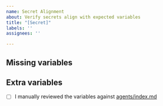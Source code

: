 ```yaml
---
name: Secret Alignment
about: Verify secrets align with expected variables
title: "[Secret]"
labels: ''
assignees: ''

---
```


## Missing variables

<!-- List required variables that are missing from the environment. -->

## Extra variables

<!-- List variables present but not documented. -->

- [ ] I manually reviewed the variables against [agents/index.md](../../agents/index.md)
